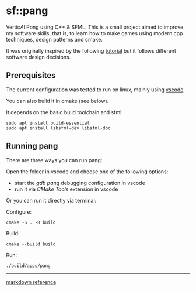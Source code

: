 # sf::pang

Vertic*A*l Pong using C++ & SFML: This is a small project aimed to improve my software skills, that is, to learn how to make games using modern cpp techniques, design patterns and cmake.

It was originally inspired by the following [tutorial](https://www.gamefromscratch.com/page/Game-From-Scratch-CPP-Edition-Part-1.aspx) but it follows different software design decisions.


## Prerequisites
The current configuration was tested to run on linux, mainly using 
[vscode](https://code.visualstudio.com/docs/cpp/config-linux).

You can also build it in cmake (see below).

It depends on the basic build toolchain and sfml:
```
sudo apt install build-essential
sudo apt install libsfml-dev libsfml-doc
```

## Running pang
There are three ways you can run pang:

Open the folder in vscode and choose one of the following options:
* start the *gdb pang* debugging configuration in vscode
* run it via *CMake Tools* extension in vscode

Or you can run it directly via terminal:

Configure:
```
cmake -S . -B build
```
Build:
```
cmake --build build
```
Run:
```
./build/apps/pang
```


---
[markdown reference](https://github.com/adam-p/markdown-here/wiki/Markdown-Cheatsheet)

